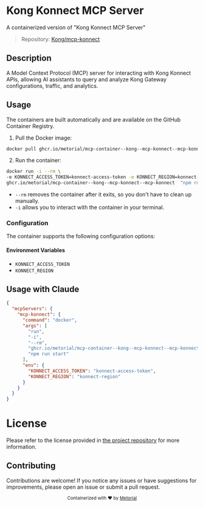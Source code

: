 
# Kong Konnect MCP Server

A containerized version of "Kong Konnect MCP Server"

> Repository: [Kong/mcp-konnect](https://github.com/Kong/mcp-konnect)

## Description

A Model Context Protocol (MCP) server for interacting with Kong Konnect APIs, allowing AI assistants to query and analyze Kong Gateway configurations, traffic, and analytics.


## Usage

The containers are built automatically and are available on the GitHub Container Registry.

1. Pull the Docker image:

```bash
docker pull ghcr.io/metorial/mcp-container--kong--mcp-konnect--mcp-konnect
```

2. Run the container:

```bash
docker run -i --rm \ 
-e KONNECT_ACCESS_TOKEN=konnect-access-token -e KONNECT_REGION=konnect-region \
ghcr.io/metorial/mcp-container--kong--mcp-konnect--mcp-konnect  "npm run start"
```

- `--rm` removes the container after it exits, so you don't have to clean up manually.
- `-i` allows you to interact with the container in your terminal.



### Configuration

The container supports the following configuration options:




#### Environment Variables

- `KONNECT_ACCESS_TOKEN`
- `KONNECT_REGION`




## Usage with Claude

```json
{
  "mcpServers": {
    "mcp-konnect": {
      "command": "docker",
      "args": [
        "run",
        "-i",
        "--rm",
        "ghcr.io/metorial/mcp-container--kong--mcp-konnect--mcp-konnect",
        "npm run start"
      ],
      "env": {
        "KONNECT_ACCESS_TOKEN": "konnect-access-token",
        "KONNECT_REGION": "konnect-region"
      }
    }
  }
}
```

# License

Please refer to the license provided in [the project repository](https://github.com/Kong/mcp-konnect) for more information.

## Contributing

Contributions are welcome! If you notice any issues or have suggestions for improvements, please open an issue or submit a pull request.

<div align="center">
  <sub>Containerized with ❤️ by <a href="https://metorial.com">Metorial</a></sub>
</div>
  